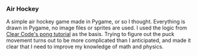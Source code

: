 ### Air Hockey
A simple air hockey game made in Pygame, or so I thought. Everything is drawn in Pygame, no image files or sprites are used. I used the logic from [Clear Code's pong tutorial](https://www.youtube.com/watch?v=Qf3-aDXG8q4) as the basis. Trying to figure out the puck movement turns out to be more complicated than I anticipated, and made it clear that I need to improve my knowledge of math and physics.